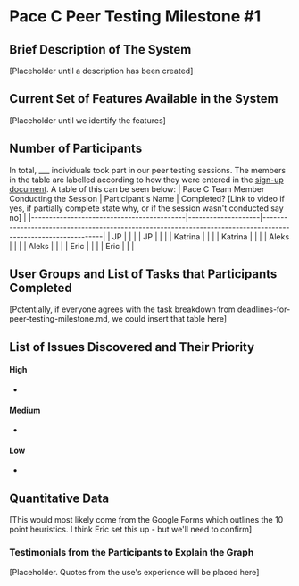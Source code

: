 # Pace C Peer Testing Milestone #1

## Brief Description of The System
[Placeholder until a description has been created] 

## Current Set of Features Available in the System
[Placeholder until we identify the features]

## Number of Participants

In total, \_\_\_ individuals took part in our peer testing sessions. The members in the table are labelled according to how they were entered in the [sign-up document](https://docs.google.com/spreadsheets/d/1hl-bVGtlN1JMaNCbpx4tqgj7R5T_lkqo-KdooR9Aevk/edit#gid=1784474127). A table of this can be seen below:
| Pace C Team Member Conducting the Session | Participant's Name | Completed? [Link to video if yes, if partially complete state why, or if the session wasn't conducted say no] |
|-------------------------------------------|--------------------|---------------------------------------------------------------------------------------------------------------|
| JP | | |
| JP | | |
| Katrina | | |
| Katrina | | |
| Aleks | | |
| Aleks | | |
| Eric | | |
| Eric | | |

## User Groups and List of Tasks that Participants Completed

[Potentially, if everyone agrees with the task breakdown from deadlines-for-peer-testing-milestone.md, we could insert that table here]

## List of Issues Discovered and Their Priority

#### High

-

#### Medium

-

#### Low

-

## Quantitative Data

[This would most likely come from the Google Forms which outlines the 10 point heuristics. I think Eric set this up - but we'll need to confirm]

### Testimonials from the Participants to Explain the Graph
[Placeholder. Quotes from the use's experience will be placed here]
